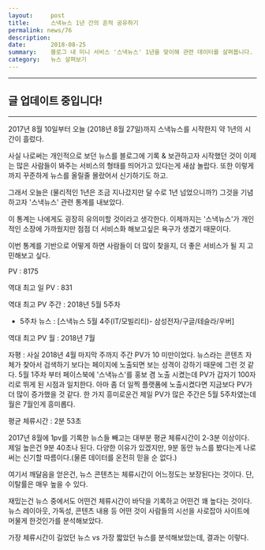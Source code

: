 ```yaml
---
layout:     post
title:      스낵뉴스 1년 간의 흔적 공유하기
permalink: news/76
description: 
date:       2018-08-25
summary:    블로그 내 미니 서비스 '스낵뉴스' 1년을 맞이해 관련 데이터를 살펴봅니다.
category:   뉴스 살펴보기
---
```



---------------

## 글 업데이트 중입니다!

---------------

2017년 8월 10일부터 오늘 (2018년 8월 27일)까지 스낵뉴스를 시작한지 약 1년의 시간이 흘렀다.

사실 나로써는 개인적으로 보던 뉴스를 블로그에 기록 & 보관하고자 시작했던 것이 이제는 많은 사람들이 봐주는 서비스의 형태를 띄어가고 있다는게 새삼 놀랍다.
또한 이렇게까지 꾸준하게 뉴스를 올릴줄 몰랐어서 신기하기도 하고.

그래서 오늘은 (물리적인 1년은 조금 지나갔지만 달 수로 1년 넘었으니까?) 그것을 기념하고자 '스낵뉴스' 관련 통계를 내보았다.  

이 통계는 나에게도 굉장히 유의미할 것이라고 생각한다.
이제까지는 '스낵뉴스'가 개인적인 소장에 가까웠지만 점점 더 서비스화 해보고싶은 욕구가 생겼기 때문이다.

이번 통계를 기반으로 어떻게 하면 사람들이 더 많이 찾을지, 더 좋은 서비스가 될 지 고민해보고 싶다.

PV : 8175

역대 최고 일 PV : 831

역대 최고 PV 주간 : 2018년 5월 5주차

* 5주차 뉴스 : [스낵뉴스 5월 4주(IT/모빌리티)- 삼성전자/구글/테슬라/우버]

역대 최고 PV 월 : 2018년 7월

자평 : 사실 2018년 4월 마지막 주까지 주간 PV가 10 미만이었다. 뉴스라는 콘텐츠 자체가 찾아서 검색하기 보다는 페이지에 노출되면 보는 성격이 강하기 때문에 그런 것 같다.
5월 1주차 부터 페이스북에 '스낵뉴스'를 홍보 겸 노출 시켰는데 PV가 갑자기 100자리로 뛰게 된 시점과 일치한다.
아마 좀 더 일찍 플랫폼에 노출시켰다면 지금보다 PV가 더 많이 증가했을 것 같다.
한 가지 흥미로운건 제일 PV가 많은 주간은 5월 5주차였는데 월은 7월인게 흥미롭다.

평균 체류시간 : 2분 53초

2017년 8월에 1pv를 기록한 뉴스들 빼고는 대부분 평균 체류시간이 2-3분 이상이다.
제일 높은건 9분 40초나 된다.
다양한 이유가 있겠지만, 9분 동안 뉴스를 봤다는게 나로써는 신기할 따름이다.(물론 데이터를 온전히 믿을 순 없다.)

여기서 깨달음을 얻은건, 뉴스 콘텐츠는 체류시간이 어느정도는 보장된다는 것이다. 단, 이탈률은 매우 높을 수 있다.

재밌는건 뉴스 중에서도 어떤건 체류시간이 바닥을 기록하고 어떤건 꽤 높다는 것이다. 
뉴스 레이아웃, 가독성, 콘텐츠 내용 등 어떤 것이 사람들의 시선을 사로잡아 사이트에 머물게 한것인가를 분석해보았다.

가장 체류시간이 길었던 뉴스 vs 가장 짧았던 뉴스를 분석해보았는데, 결과는 이렇다.
